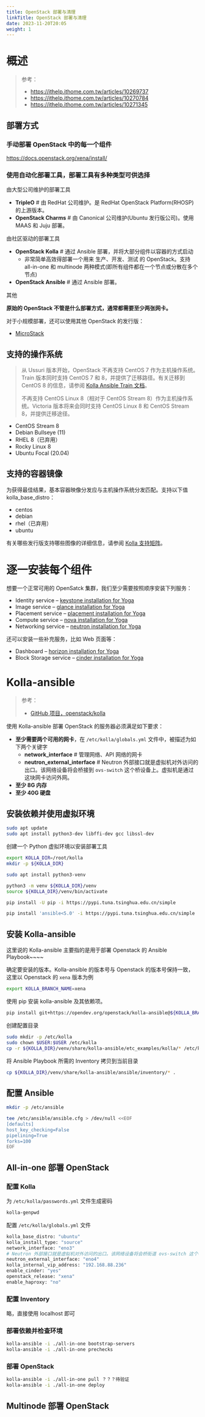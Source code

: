 ```yaml
---
title: OpenStack 部署与清理
linkTitle: OpenStack 部署与清理
date: 2023-11-20T20:05
weight: 1
---
```


# 概述

> 参考：
>
> - https://ithelp.ithome.com.tw/articles/10269737
> - https://ithelp.ithome.com.tw/articles/10270784
> - https://ithelp.ithome.com.tw/articles/10271345

## 部署方式

### 手动部署 OpenStack 中的每一个组件

https://docs.openstack.org/xena/install/

### 使用自动化部署工具，部署工具有多种类型可供选择

由大型公司维护的部署工具

- **TripleO** # 由 RedHat 公司维护。是 RedHat OpenStack Platform(RHOSP) 的上游版本。
- **OpenStack Charms** # 由 Canonical 公司维护(Ubuntu 发行版公司)。使用 MAAS 和 Juju 部署。

由社区驱动的部署工具

- **OpenStack Kolla** # 通过 Ansible 部署，并将大部分组件以容器的方式启动
  - 非常简单高效得部署一个用来 生产、开发、测试 的 OpenStack。支持 all-in-one 和 multinode 两种模式(即所有组件都在一个节点或分散在多个节点)
- **OpenStack Ansible** # 通过 Ansible 部署。

其他

**原始的 OpenStack 不管是什么部署方式，通常都需要至少两张网卡。**

对于小规模部署，还可以使用其他 OpenStack 的发行版：

- [MicroStack](/docs/10.云原生/OpenStack/OpenStack%20衍生品/MicroStack.md)

## 支持的操作系统

> 从 Ussuri 版本开始，OpenStack 不再支持 CentOS 7 作为主机操作系统。Train 版本同时支持 CentOS 7 和 8，并提供了迁移路径。有关迁移到 CentOS 8 的信息，请参阅 [Kolla Ansible Train 文档](https://docs.openstack.org/kolla-ansible/train/user/centos8.html)。
>
> 不再支持 CentOS Linux 8（相对于 CentOS Stream 8）作为主机操作系统。Victoria 版本将来会同时支持 CentOS Linux 8 和 CentOS Stream 8，并提供迁移途径。

- CentOS Stream 8
- Debian Bullseye (11)
- RHEL 8（已弃用）
- Rocky Linux 8
- Ubuntu Focal (20.04)

## 支持的容器镜像

为获得最佳结果，基本容器映像分发应与主机操作系统分发匹配。支持以下值 kolla_base_distro：

- centos
- debian
- rhel（已弃用）
- ubuntu

有关哪些发行版支持哪些图像的详细信息，请参阅 [Kolla 支持矩阵](https://docs.openstack.org/kolla/latest/support_matrix)。

# 逐一安装每个组件

想要一个正常可用的 OpenSatck 集群，我们至少需要按照顺序安装下列服务：

- Identity service – [keystone installation for Yoga](https://docs.openstack.org/keystone/yoga/install/)
- Image service – [glance installation for Yoga](https://docs.openstack.org/glance/yoga/install/)
- Placement service – [placement installation for Yoga](https://docs.openstack.org/placement/yoga/install/)
- Compute service – [nova installation for Yoga](https://docs.openstack.org/nova/yoga/install/)
- Networking service – [neutron installation for Yoga](https://docs.openstack.org/neutron/yoga/install/)

还可以安装一些补充服务，比如 Web 页面等：

- Dashboard – [horizon installation for Yoga](https://docs.openstack.org/horizon/yoga/install/)
- Block Storage service – [cinder installation for Yoga](https://docs.openstack.org/cinder/yoga/install/)

# Kolla-ansible

> 参考：
>
> - [GitHub 项目，openstack/kolla](https://github.com/openstack/kolla)

使用 Kolla-ansible 部署 OpenStack 的服务器必须满足如下要求：

- **至少需要两个可用的网卡**，在 `/etc/kolla/globals.yml` 文件中，被描述为如下两个关键字
  - **network_interface** # 管理网络、API 网络的网卡
  - **neutron_external_interface** # Neutron 外部接口就是虚拟机对外访问的出口。该网络设备将会桥接到 `ovs-switch` 这个桥设备上。虚拟机是通过这块网卡访问外网。
- **至少 8G 内存**
- **至少 40G 硬盘**

## 安装依赖并使用虚拟环境

```bash
sudo apt update
sudo apt install python3-dev libffi-dev gcc libssl-dev
```

创建一个 Python 虚拟环境以安装部署工具

```bash
export KOLLA_DIR=/root/kolla
mkdir -p ${KOLLA_DIR}

sudo apt install python3-venv

python3 -m venv ${KOLLA_DIR}/venv
source ${KOLLA_DIR}/venv/bin/activate

pip install -U pip -i https://pypi.tuna.tsinghua.edu.cn/simple

pip install 'ansible<5.0' -i https://pypi.tuna.tsinghua.edu.cn/simple
```

## 安装 Kolla-ansible

这里说的 Kolla-ansible 主要指的是用于部署 Openstack 的 Ansible Playbook~~~~

确定要安装的版本。Kolla-ansible 的版本号与 Openstack 的版本号保持一致，这里以 Openstack 的 `xena` 版本为例

```bash
export KOLLA_BRANCH_NAME=xena
```

使用 pip 安装 kolla-ansible 及其依赖项。

```bash
pip install git+https://opendev.org/openstack/kolla-ansible@${KOLLA_BRANCH_NAME}
```

创建配置目录

```bash
sudo mkdir -p /etc/kolla
sudo chown $USER:$USER /etc/kolla
cp -r ${KOLLA_DIR}/venv/share/kolla-ansible/etc_examples/kolla/* /etc/kolla
```

将 Ansible Playbook 所需的 Inventory 拷贝到当前目录

```bash
cp ${KOLLA_DIR}/venv/share/kolla-ansible/ansible/inventory/* .
```

## 配置 Ansible

```bash
mkdir -p /etc/ansible

tee /etc/ansible/ansible.cfg > /dev/null <<EOF
[defaults]
host_key_checking=False
pipelining=True
forks=100
EOF
```

## All-in-one 部署 OpenStack

### 配置 Kolla

为 `/etc/kolla/passwords.yml` 文件生成密码

```bash
kolla-genpwd
```

配置 `/etc/kolla/globals.yml` 文件

```bash
kolla_base_distro: "ubuntu"
kolla_install_type: "source"
network_interface: "eno3"
# Neutron 外部接口就是虚拟机对外访问的出口。该网络设备将会桥街道 ovs-switch 这个桥设备上。
neutron_external_interface: "eno4"
kolla_internal_vip_address: "192.168.88.236"
enable_cinder: "yes"
openstack_release: "xena"
enable_haproxy: "no"
```

### 配置 Inventory

略，直接使用 localhost 即可

### 部署依赖并检查环境

```bash
kolla-ansible -i ./all-in-one bootstrap-servers
kolla-ansible -i ./all-in-one prechecks
```

### 部署 OpenStack

```bash
kolla-ansible -i ./all-in-one pull ？？？待验证
kolla-ansible -i ./all-in-one deploy
```

## Multinode 部署 OpenStack
